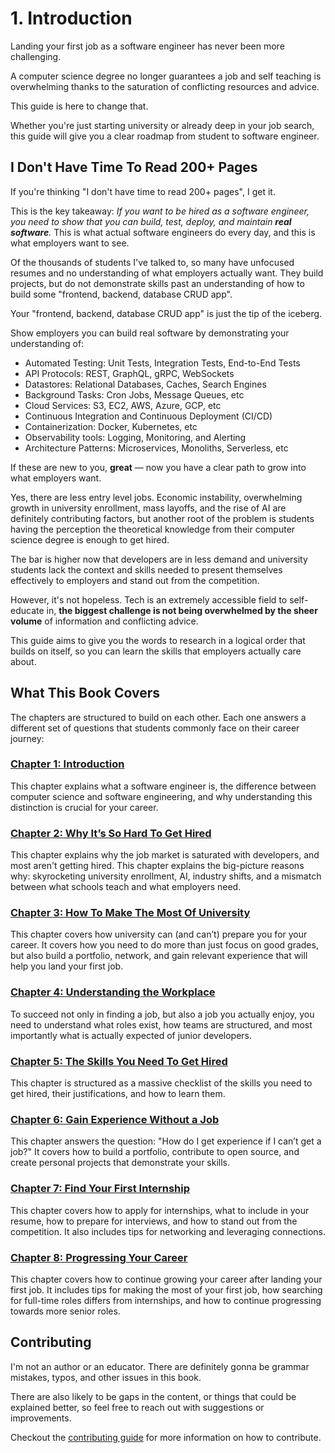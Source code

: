 # 1. Introduction

Landing your first job as a software engineer has never been more challenging.

A computer science degree no longer guarantees a job and self teaching is overwhelming thanks to the saturation of conflicting resources and advice.

This guide is here to change that.

Whether you're just starting university or already deep in your job search, this guide will give you a clear roadmap from student to software engineer.

## I Don't Have Time To Read 200+ Pages

If you're thinking "I don't have time to read 200+ pages", I get it.

This is the key takeaway: _If you want to be hired as a software engineer, you need to show that you can build, test, deploy, and maintain **real software**._ This is what actual software engineers do every day, and this is what employers want to see.

Of the thousands of students I've talked to, so many have unfocused resumes and no understanding of what employers actually want. They build projects, but do not demonstrate skills past an understanding of how to build some "frontend, backend, database CRUD app".

Your "frontend, backend, database CRUD app" is just the tip of the iceberg.

Show employers you can build real software by demonstrating your understanding of:

- Automated Testing: Unit Tests, Integration Tests, End-to-End Tests
- API Protocols: REST, GraphQL, gRPC, WebSockets
- Datastores: Relational Databases, Caches, Search Engines
- Background Tasks: Cron Jobs, Message Queues, etc
- Cloud Services: S3, EC2, AWS, Azure, GCP, etc
- Continuous Integration and Continuous Deployment (CI/CD)
- Containerization: Docker, Kubernetes, etc
- Observability tools: Logging, Monitoring, and Alerting
- Architecture Patterns: Microservices, Monoliths, Serverless, etc

If these are new to you, **great** — now you have a clear path to grow into what employers want.

Yes, there are less entry level jobs. Economic instability, overwhelming growth in university enrollment, mass layoffs, and the rise of AI are definitely contributing factors, but another root of the problem is students having the perception the theoretical knowledge from their computer science degree is enough to get hired.

The bar is higher now that developers are in less demand and university students lack the context and skills needed to present themselves effectively to employers and stand out from the competition.

However, it's not hopeless. Tech is an extremely accessible field to self-educate in, **the biggest challenge is not being overwhelmed by the sheer volume** of information and conflicting advice.

This guide aims to give you the words to research in a logical order that builds on itself, so you can learn the skills that employers actually care about.

## What This Book Covers

The chapters are structured to build on each other. Each one answers a different set of questions that students commonly face on their career journey:

### [Chapter 1: Introduction](./index.md)

This chapter explains what a software engineer is, the difference between computer science and software engineering, and why understanding this distinction is crucial for your career.

### [Chapter 2: Why It’s So Hard To Get Hired](../2-landscape-of-tech-employment/index.md)

This chapter explains why the job market is saturated with developers, and most aren't getting hired. This chapter explains the big-picture reasons why: skyrocketing university enrollment, AI, industry shifts, and a mismatch between what schools teach and what employers need.

### [Chapter 3: How To Make The Most Of University](../3-maximizing-university-experience/index.md)

This chapter covers how university can (and can’t) prepare you for your career. It covers how you need to do more than just focus on good grades, but also build a portfolio, network, and gain relevant experience that will help you land your first job.

### [Chapter 4: Understanding the Workplace](../4-understanding-the-tech-industry/index.md)

To succeed not only in finding a job, but also a job you actually enjoy, you need to understand what roles exist, how teams are structured, and most importantly what is actually expected of junior developers.

### [Chapter 5: The Skills You Need To Get Hired](../5-technical-skill-roadmap/index.md)

This chapter is structured as a massive checklist of the skills you need to get hired, their justifications, and how to learn them.

### [Chapter 6: Gain Experience Without a Job](../6-gaining-experience-without-formal-employment/index.md)

This chapter answers the question: "How do I get experience if I can’t get a job?" It covers how to build a portfolio, contribute to open source, and create personal projects that demonstrate your skills.

### [Chapter 7: Find Your First Internship](../7-find-your-first-internship/index.md)

This chapter covers how to apply for internships, what to include in your resume, how to prepare for interviews, and how to stand out from the competition. It also includes tips for networking and leveraging connections.

### [Chapter 8: Progressing Your Career](../8-progressing-your-career/index.md)

This chapter covers how to continue growing your career after landing your first job. It includes tips for making the most of your first job, how searching for full-time roles differs from internships, and how to continue progressing towards more senior roles.

## Contributing

I'm not an author or an educator. There are definitely gonna be grammar mistakes, typos, and other issues in this book.

There are also likely to be gaps in the content, or things that could be explained better, so feel free to reach out with suggestions or improvements.

Checkout the [contributing guide](https://github.com/student-to-software-engineer/student-to-software-engineer?tab=readme-ov-file#contributing) for more information on how to contribute.
